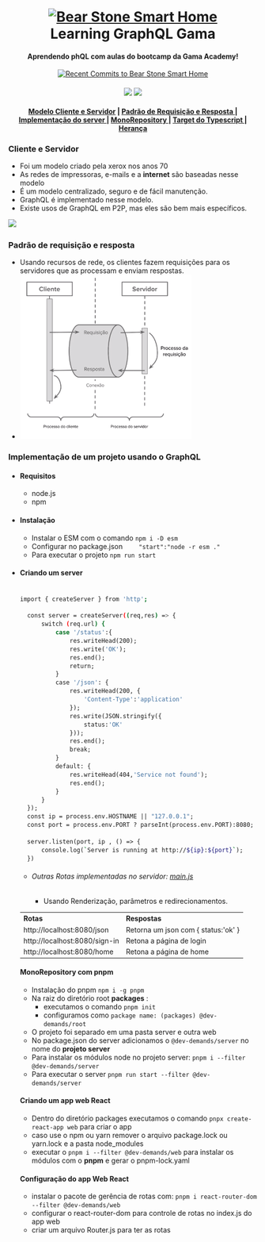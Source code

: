 <h1 id="logo" align="center">
  <a name="logo" href="#"><img src="https://upload.wikimedia.org/wikipedia/commons/thumb/1/17/GraphQL_Logo.svg/1200px-GraphQL_Logo.svg.png" alt="Bear Stone Smart Home" width="200"></a>
  <br>
  Learning GraphQL Gama
</h1>
<h4 align="center">Aprendendo phQL com aulas do bootcamp da Gama Academy!</h4>
<p align="center"><a align="center" target="_blank" href="https://gama.academy/"><img height="50" width="50" src="https://i.picasion.com/pic90/75a6b894f6d4b9edcc121e3abdf8cbb4.gif" alt="Recent Commits to Bear Stone Smart Home" style="border:0"></a></p>
<div align="center">
  <h4>
    <a href="https://travis-ci.org/CCOSTAN/Home-AssistantConfig"><img src="https://travis-ci.org/CCOSTAN/Home-AssistantConfig.svg?branch=master"/></a>
    <a href="https://github.com/CCOSTAN/Home-AssistantConfig/stargazers"><img src="https://img.shields.io/github/stars/CCOSTAN/Home-AssistantConfig.svg?style=plasticr"/></a>    
    
  </h4>
</div>
<div align="center"><a name="menu"></a>
  <h4>
    <a href="#clienteservidor">Modelo Cliente e Servidor</a>
    <span> | </span>
    <a href="#request">
      Padrão de Requisição e Resposta
    </a>      
    <span> | </span>
    <a href="#interfaces">
      Implementação do server
    </a>  
     <span> | </span>
    <a href="#monorepo">
      MonoRepository
    </a>    
    <span> | </span>
    <a href="https://amzn.to/2HXSx2M">
      Target do Typescript
    </a>   
    <span> | </span>
    <a href="https://amzn.to/2HXSx2M">
      Herança
    </a>
  </h4>
</div>

### <span id="clienteservidor"> Cliente e Servidor <span>

- Foi um modelo criado pela xerox nos anos 70
- As redes de impressoras, e-mails e a **internet** são baseadas nesse modelo
- É um modelo centralizado, seguro e de fácil manutenção.
- GraphQL é implementado nesse modelo.
- Existe usos de GraphQL em P2P, mas eles são bem mais específicos.
<img src="https://4.bp.blogspot.com/_xVuusqQvFWI/S83DmWhrrzI/AAAAAAAAAC4/NPWIkf0MYBo/s1600/ClienteServidor.png"/>

### <span id="request">Padrão de requisição e resposta</span>
- Usando recursos de rede, os clientes fazem requisições para os servidores que as processam e enviam respostas.
- <img src="./assets/image/reqres.png"/>

### Implementação de um projeto usando o GraphQL

- #### Requisitos
  - node.js
  - npm
- #### Instalação
  - Instalar o ESM com o comando `npm i -D esm`
  - Configurar no package.json `    "start":"node -r esm ."`
  - Para executar o projeto `npm run start`
- #### Criando um server
  ```bash

  import { createServer } from 'http';

    const server = createServer((req,res) => {
        switch (req.url) {
            case '/status':{
                res.writeHead(200);
                res.write('OK');
                res.end();
                return;
            } 
            case '/json': {
                res.writeHead(200, {
                    'Content-Type':'application'
                });
                res.write(JSON.stringify({
                    status:'OK'
                }));
                res.end();
                break;
            }
            default: {
                res.writeHead(404,'Service not found');
                res.end();
            }    
        }
    });
    const ip = process.env.HOSTNAME || "127.0.0.1";
    const port = process.env.PORT ? parseInt(process.env.PORT):8080;

    server.listen(port, ip , () => {
        console.log(`Server is running at http://${ip}:${port}`);
    })
  ```
  - ###### Outras Rotas implementadas no servidor: [main.js](client-server/src/main.js)
    - Usando Renderização, parâmetros e redirecionamentos. 
  <table>
    <th>Rotas</th>
    <th>Respostas</th>
    <tr>
      <td>http://localhost:8080/json</td>
      <td>
        Retorna um json com { status:'ok' }
      </td>
    </tr>
    <tr>
      <td>http://localhost:8080/sign-in</td>
      <td>Retona a página de login</td>
    </tr>
     <tr>
      <td>http://localhost:8080/home</td>
      <td>Retona a página de home</td>
    </tr>
  </table>


  #### MonoRepository com **pnpm**
  - Instalação do pnpm `npm i -g pnpm`
  - Na raiz do diretório root **packages** :
    - executamos o comando `pnpm init`
    - configuramos como `package name: (packages) @dev-demands/root`
  - O projeto foi separado em uma pasta server e outra web
  - No package.json do server adicionamos o `@dev-demands/server` no nome do **projeto server**
  - Para instalar os módulos node no projeto server: `pnpm i --filter @dev-demands/server`
  - Para executar o server `pnpm run start --filter @dev-demands/server`

  #### Criando um app web React
  - Dentro do diretório packages executamos o comando `pnpx create-react-app web` para criar o app
  - caso use o npm ou yarn remover o arquivo package.lock ou yarn.lock e a pasta node_modules
  - executar o `pnpm i --filter @dev-demands/web` para instalar os módulos com o **pnpm** e gerar o pnpm-lock.yaml
  
  #### Configuração do app Web React
  - instalar o pacote de gerência de rotas com: `pnpm i react-router-dom  --filter @dev-demands/web`
  - configurar o react-router-dom para controle de rotas no index.js do app web
  - criar um arquivo Router.js para ter as rotas
